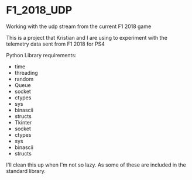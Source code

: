 # F1_2018_UDP
Working with the udp stream from the current F1 2018 game

This is a project that Kristian and I are using to experiment with the telemetry data sent from F1 2018 for PS4


Python Library requirements: 

* time
* threading
* random
* Queue
* socket
* ctypes
* sys
* binascii
* structs
* Tkinter
* socket
* ctypes
* sys
* binascii
* structs

I'll clean this up when I'm not so lazy. As some of these are included in the standard library. 
